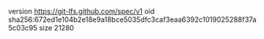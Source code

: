 version https://git-lfs.github.com/spec/v1
oid sha256:672ed1e104b2e18e9a18bce5035dfc3caf3eaa6392c1019025288f37a5c03c95
size 21280
